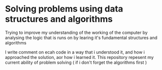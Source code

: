 # Solving problems using data structures and algorithms

Trying to improve my understanding of the working of the computer by analysing the logic that is runs on by learing it's fundamental structures and algorithms

I write comment on ecah code in a way that i understood it, and how i approached the solution, aor how i learned it. This repository repesent my current ability of problem solving ( if i don't forget the algorithms first )
